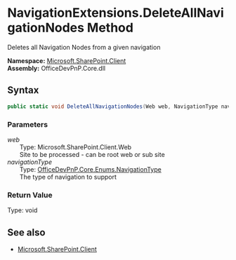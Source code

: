 # NavigationExtensions.DeleteAllNavigationNodes Method  
Deletes all Navigation Nodes from a given navigation  

**Namespace:** [Microsoft.SharePoint.Client](Microsoft.SharePoint.Client.md)  
**Assembly:** OfficeDevPnP.Core.dll  
## Syntax
```C#
public static void DeleteAllNavigationNodes(Web web, NavigationType navigationType)
```
### Parameters
*web*  
&emsp;&emsp;Type: Microsoft.SharePoint.Client.Web  
&emsp;&emsp;Site to be processed - can be root web or sub site  
*navigationType*  
&emsp;&emsp;Type: [OfficeDevPnP.Core.Enums.NavigationType](OfficeDevPnP.Core.Enums.NavigationType.md)  
&emsp;&emsp;The type of navigation to support  
### Return Value
Type: void  

## See also
- [Microsoft.SharePoint.Client](Microsoft.SharePoint.Client.md)
